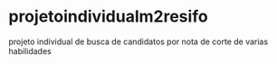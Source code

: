 # projetoindividualm2resifo
projeto individual de busca de candidatos por nota de corte de varias habilidades
